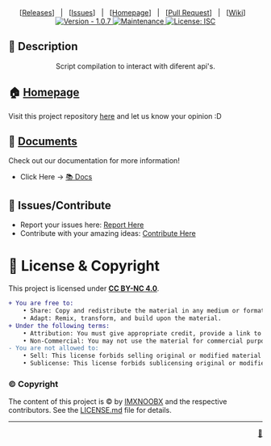 
<div align="center">
[<a href='https://github.com/IMXNOOBX/ScriptKid/releases'>Releases</a>]&nbsp;&nbsp;&nbsp;|&nbsp;&nbsp;&nbsp;[<a href='https://github.com/IMXNOOBX/ScriptKid/issues'>Issues</a>]&nbsp;&nbsp;&nbsp;|&nbsp;&nbsp;&nbsp;[<a href='https://github.com/IMXNOOBX/ScriptKid#readme'>Homepage</a>]&nbsp;&nbsp;&nbsp;|&nbsp;&nbsp;&nbsp;[<a href='https://github.com/IMXNOOBX/ScriptKid/pulls'>Pull Request</a>]&nbsp;&nbsp;&nbsp;|&nbsp;&nbsp;&nbsp;[<a href='https://github.com/IMXNOOBX/ScriptKid/wiki'>Wiki</a>]&nbsp;&nbsp;&nbsp;

</div>
<div align="center">
<a href="https://github.com/IMXNOOBX/ScriptKid" title="">
<img src="https://img.shields.io/badge/version-1.0.0-blue.svg?style=for-the-badge&logo=appveyor" alt="Version - 1.0.7">
</a>
<a href="https://github.com/IMXNOOBX/ScriptKid" title="">
<img src="https://img.shields.io/badge/documentation-yes-brightgreen.svg?style=for-the-badge" alt="Maintenance">
</a>
<a href="https://github.com/IMXNOOBX/ScriptKid/LICENSE.md" target="_blank">
<img alt="License: ISC" src="https://img.shields.io/github/license/IMXNOOBX/ScriptKid?style=for-the-badge" />
</a>
</div>

## 📘 Description
<div align="center">
Script compilation to interact with diferent api's.
</div>
        
## 🏠 [Homepage](https://github.com/IMXNOOBX/ScriptKid#readme)

Visit this project repository [here](https://github.com/IMXNOOBX/ScriptKid#readme) and let us know your opinion :D
        
## 🌠 [Documents](https://github.com/IMXNOOBX/ScriptKid)

Check out our documentation for more information!

* Click Here -> [📚 Docs](https://github.com/IMXNOOBX/ScriptKid) 

## 🌟 Issues/Contribute

* Report your issues here: [Report Here](https://github.com/IMXNOOBX/ScriptKid/issues)
* Contribute with your amazing ideas: [Contribute Here](https://github.com/IMXNOOBX/ScriptKid/pulls)


# 🔖 License & Copyright

This project is licensed under [**CC BY-NC 4.0**](https://creativecommons.org/licenses/by-nc/4.0/).
```diff
+ You are free to:
	• Share: Copy and redistribute the material in any medium or format.
	• Adapt: Remix, transform, and build upon the material.
+ Under the following terms:
	• Attribution: You must give appropriate credit, provide a link to original the source repository, and indicate if changes were made.
	• Non-Commercial: You may not use the material for commercial purposes.
- You are not allowed to:
	• Sell: This license forbids selling original or modified material for commercial purposes.
	• Sublicense: This license forbids sublicensing original or modified material.
```
### ©️ Copyright
The content of this project is ©️ by [IMXNOOBX](https://github.com/IMXNOOBX) and the respective contributors. See the [LICENSE.md](LICENSE.md) file for details.

***
<div align="right">
<a href='https://github.com/IMXNOOBX/readme-generator'>💎</a>
</div>


<!-- Made with: https://github.com/IMXNOOBX/readme-generator - ISC - 2022 - IMXNOOBX -->
    
